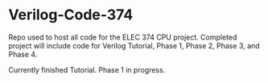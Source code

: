 # Verilog-Code-374

Repo used to host all code for the ELEC 374 CPU project. Completed project will include code for Verilog Tutorial, Phase 1, Phase 2, Phase 3, and Phase 4.

Currently finished Tutorial. Phase 1 in progress.
